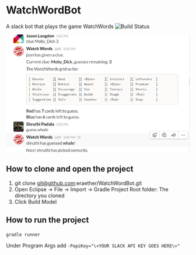 # WatchWordBot
A slack bot that plays the game WatchWords
![Build Status](https://travis-ci.org/eraether/WatchWordBot.svg?branch=master)

![Gameplay](media/gameplay.png)



## How to clone and open the project
1. git clone git@github.com:eraether/WatchWordBot.git
2. Open Eclipse -> File -> Import -> Gradle Project
  Root folder: The directory you cloned
3. Click Build Model

## How to run the project
`gradle runner`

Under Program Args add
`-PapiKey="\<YOUR SLACK API KEY GOES HERE\>"`
